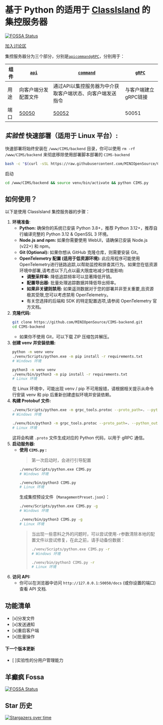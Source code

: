 # 基于 Python 的适用于 [ClassIsland](https://github.com/classisland/classisland) 的集控服务器

[![FOSSA Status](https://app.fossa.com/api/projects/git%2Bgithub.com%2Fkaokao221%2FClassIslandManagementServer.py.svg?type=shield)](https://app.fossa.com/projects/git%2Bgithub.com%2Fkaokao221%2FClassIslandManagementServer.py?ref=badge_shield)

[加入讨论区](https://qm.qq.com/ez2uhHJv2w)

集控服务器分为三个部分，分别是[`api`](./ManagementServer/api.py)[`command`](./ManagementServer/command.py)[`gRPC`](./ManagementServer/gRPC.py)，分别用于：

| 组件 | [`api`](./ManagementServer/api.py)   | [`command`](./ManagementServer/command.py) | [`gRPC`](./ManagementServer/gRPC.py) |
|----|--------------------------------------|--------------------------------------------|--------------------------------------|
| 用途 | 向客户端分发配置文件                           | 通过API以集控服务器为中介获取客户端状态、向客户端发送指令             | 与客户端建立gRPC链接                         |
| 端口 | [50050](http://127.0.0.1:50050/docs) | [50052](http://127.0.0.1:50052/docs)       | 50051                                |

## *实验性* 快速部署（适用于 Linux 平台）:

快速部署将始终安装在 `/www/CIMS/backend` 目录，你可以使用 `rm -rf /www/CIMS/backend` 来彻底移除使用部署脚本部署的 `CIMS-backend`

```bash
bash -c "$(curl -sSL https://raw.githubusercontent.com/MINIOpenSource/CIMS-backend/main/install.sh)"
```

启动

```bash
cd /www/CIMS/backend && source venv/bin/activate && python CIMS.py
```

## 如何使用？

以下是使用 ClassIsland 集控服务器的步骤：

1. **环境准备**:
    *   **Python:** 确保你的系统已安装 Python 3.8+，推荐 Python 3.12+，推荐自行编译完整的 Python 3.12 & OpenSSL 3 环境。
    *   **Node.js and npm:** 如果你需要使用 WebUI，请确保已安装 Node.js (v22+) 和 npm。
    *   **Git (Optional):** 如果你想从 GitHub 克隆仓库，则需要安装 Git。
    *   **OpenTelemetry 配置 (适用于低资源环境):** 此应用程序可能使用 OpenTelemetry进行链路追踪,以帮助监控和排查其行为。如果您在低资源环境中部署,请考虑以下几点以最大限度地减少性能影响:
        *   **调整采样率:** 降低追踪频率可以显著降低开销。
        *   **配置导出器:** 批量处理追踪数据并降低导出频率。
        *   **如果非关键则禁用:** 如果遥测数据对于您的部署并非至关重要,且资源极其受限,您可以考虑禁用 OpenTelemetry。
        *   有关您选择的后端和 SDK 的特定配置选项,请参阅 OpenTelemetry 官方文档。
2. **克隆代码:**
    ```bash
    git clone https://github.com/MINIOpenSource/CIMS-backend.git
    cd CIMS-backend
    ```
    *   如果你不使用 Git，可以下载 ZIP 压缩包并解压。
3. **创建 venv 并安装依赖:**
    ```bash
    python -m venv venv
    ./venv/Scripts/python.exe -m pip install -r requirements.txt
    # Windows 环境
    ```
    ```bash
    python3 -m venv venv
    ./venv/bin/python3 -m pip install -r requirements.txt
    # Linux 环境
    ```
    在 Linux 环境中，可能出现 venv / pip 不可用报错，请根据相关提示从命令行安装 venv 和 pip 后重新创建虚拟环境并安装依赖。
4. **构建 Protobuf 文件:**
    ```bash
    ./venv/Scripts/python.exe -m grpc_tools.protoc --proto_path=. --python_out=. --grpc_python_out=. ./Protobuf/Client/ClientCommandDeliverScReq.proto ./Protobuf/Client/ClientRegisterCsReq.proto ./Protobuf/Command/HeartBeat.proto ./Protobuf/Command/SendNotification.proto ./Protobuf/Enum/CommandTypes.proto ./Protobuf/Enum/Retcode.proto ./Protobuf/Server/ClientCommandDeliverScRsp.proto ./Protobuf/Server/ClientRegisterScRsp.proto ./Protobuf/Service/ClientCommandDeliver.proto ./Protobuf/Service/ClientRegister.proto
    # Windows 环境
    ```
    ```bash
    ./venv/bin/python3 -m grpc_tools.protoc --proto_path=. --python_out=. --grpc_python_out=. ./Protobuf/Client/ClientCommandDeliverScReq.proto ./Protobuf/Client/ClientRegisterCsReq.proto ./Protobuf/Command/HeartBeat.proto ./Protobuf/Command/SendNotification.proto ./Protobuf/Enum/CommandTypes.proto ./Protobuf/Enum/Retcode.proto ./Protobuf/Server/ClientCommandDeliverScRsp.proto ./Protobuf/Server/ClientRegisterScRsp.proto ./Protobuf/Service/ClientCommandDeliver.proto ./Protobuf/Service/ClientRegister.proto
    # Linux 环境
    ```
    这将会构建 `.proto` 文件生成对应的 Python 代码，以用于 gRPC 通信。
5. **启动服务器:**
    *   **使用 `CIMS.py` :**
        > 第一次启动时，会进行引导配置
        ```bash
        ./venv/Scripts/python.exe CIMS.py
        # Windows 环境
        ```
        ```bash
        ./venv/bin/python3 CIMS.py
        # Linux 环境
        ```
        生成集控预设文件（`ManagementPreset.json`）：
        ```bash
        ./venv/Scripts/python.exe CIMS.py -g
        # Windows 环境
        ```
        ```bash
        ./venv/bin/python3 CIMS.py -g
        # Linux 环境
        ```
        > 当出现一些意料之外的问题时，可以尝试使用`-r`参数清除本地的配置文件以尝试修复，在此之前，请手动备份数据：
        > ```bash
        > ./venv/Scripts/python.exe CIMS.py -r
        > # Windows 环境
        > ```
        > ```bash
        > ./venv/bin/python3 CIMS.py -r
        > # Linux 环境
        > ```
6. **访问 API:**
   * 你可以在浏览器中访问 `http://127.0.0.1:50050/docs` (或你设置的端口)查看 API 文档.

## 功能清单

- [x]分发文件
- [x]发送通知
- [x]重启客户端
- [x]批量操作

#### 下一个版本更新

- [ ]实验性的分用户管理能力

## 羊癫疯 Fossa
[![FOSSA Status](https://app.fossa.com/api/projects/git%2Bgithub.com%2Fkaokao221%2FClassIslandManagementServer.py.svg?type=large)](https://app.fossa.com/projects/git%2Bgithub.com%2Fkaokao221%2FClassIslandManagementServer.py?ref=badge_large)

## Star 历史
[![Stargazers over time](https://starchart.cc/kaokao221/ClassIslandManagementServer.py.svg?variant=adaptive)](https://starchart.cc/kaokao221/ClassIslandManagementServer.py)
